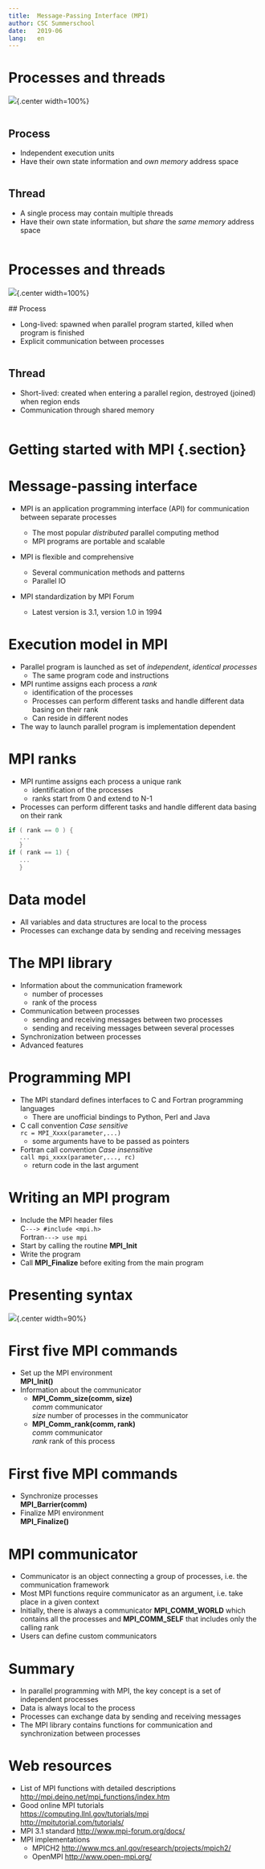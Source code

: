 ```yaml
---
title:  Message-Passing Interface (MPI) 
author: CSC Summerschool
date:   2019-06
lang:   en
---
```


# Processes and threads

![](processes-threads.svg){.center width=100%}

<div class="column">

## Process

- Independent execution units
- Have their own state information and *own memory* address space

</div>

<div class="column">

## Thread

- A single process may contain multiple threads
- Have their own state information, but *share* the *same memory*
  address space

</div>


# Processes and threads

![](processes-threads.svg){.center width=100%}


<div class="column">
## Process

- Long-lived: spawned when parallel program started, killed when
  program is finished
- Explicit communication between processes

</div>

<div class="column">

## Thread

- Short-lived: created when entering a parallel region, destroyed
  (joined) when region ends
- Communication through shared memory

</div>

# Getting started with MPI {.section}

# Message-passing interface

- MPI is an application programming interface (API) for communication
  between separate processes
    - The most popular *distributed* parallel computing method
    - MPI programs are portable and scalable
- MPI is flexible and comprehensive
    - Several communication methods and patterns
    - Parallel IO

- MPI standardization by MPI Forum
    - Latest version is 3.1, version 1.0 in 1994

# Execution model in MPI

- Parallel program is launched as set of *independent*, *identical
  processes*
    - The same program code and instructions
- MPI runtime assigns each process a *rank*
    - identification of the processes
    - Processes can perform different tasks and handle different data
      basing on their rank
    - Can reside in different nodes
- The way to launch parallel program is implementation dependent

# MPI ranks
* MPI runtime assigns each process a unique rank
	- identification of the processes
	- ranks start from 0 and extend to N-1
* Processes can perform different tasks and handle different data basing on their rank
```c
if ( rank == 0 ) {
   ...
   }
if ( rank == 1) {
   ...
   }
```

# Data model
- All variables and data structures are local to the process
- Processes can exchange data by sending and receiving messages

# The MPI library
- Information about the communication framework
	* number of processes
	* rank of the process
- Communication between processes
	* sending and receiving messages between two processes
	* sending and receiving messages between several processes
- Synchronization between processes
- Advanced features

# Programming MPI

- The MPI standard defines interfaces to C and Fortran programming languages
	* There are unofficial bindings to Python, Perl and Java
- C call convention  *Case sensitive*   
`rc = MPI_Xxxx(parameter,...)`
	* some arguments have to be passed as pointers
- Fortran call convention *Case insensitive*  
`call mpi_xxxx(parameter,..., rc)`
	* return code in the last argument<Paste>

# Writing an MPI program

- Include the MPI header files   
C`---> #include <mpi.h>`   
Fortran`---> use mpi`
- Start by calling the routine **MPI_Init**
- Write the program
- Call **MPI_Finalize** before exiting from the main program

# Presenting syntax
![](presenting_syntax.svg){.center width=90%}

# First five MPI commands

- Set up the MPI environment  
**MPI_Init()**
- Information about the communicator  
	* **MPI_Comm_size(comm, size)**  
	*comm*		communicator  
	*size*		number of processes in the communicator      
	* **MPI_Comm_rank(comm, rank)**  
	*comm*		communicator   
	*rank*		rank of this process

# First five MPI commands

- Synchronize processes  
**MPI_Barrier(comm)**	
- Finalize MPI environment  
**MPI_Finalize()**

# MPI communicator
- Communicator is an object connecting a group of processes, i.e. the communication framework
- Most MPI functions require communicator as an argument, i.e. take place in a given context
- Initially, there is always a communicator **MPI_COMM_WORLD** which contains all the processes
and **MPI_COMM_SELF** that includes only the calling rank
- Users can define custom communicators

# Summary 
* In parallel programming with MPI, the key concept is a set of independent processes
* Data is always local to the process
* Processes can exchange data by sending and receiving messages
* The MPI library contains functions for communication and synchronization between processes

# Web resources 

- List of MPI functions with detailed descriptions  
<http://mpi.deino.net/mpi_functions/index.htm>
- Good online MPI tutorials   
<https://computing.llnl.gov/tutorials/mpi>  
<http://mpitutorial.com/tutorials/>
- MPI 3.1 standard <http://www.mpi-forum.org/docs/>
- MPI implementations   
	* MPICH2 <http://www.mcs.anl.gov/research/projects/mpich2/>
	* OpenMPI <http://www.open-mpi.org/>
